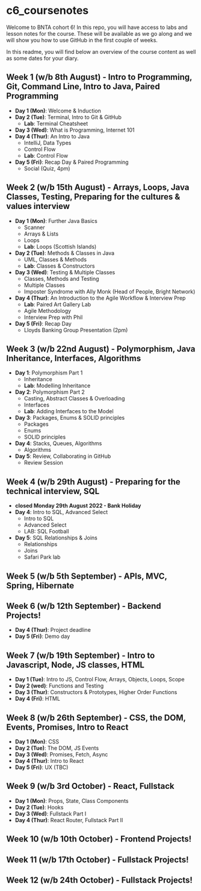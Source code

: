 # c6_coursenotes

Welcome to BNTA cohort 6! In this repo, you will have access to labs and lesson notes for the course. These will be available as we go along and we will show you how to use GitHub in the first couple of weeks. 

In this readme, you will find below an overview of the course content as well as some dates for your diary.

## Week 1 (w/b 8th August) - Intro to Programming, Git, Command Line, Intro to Java, Paired Programming

- **Day 1 (Mon)**: Welcome & Induction 
- **Day 2 (Tue)**: Terminal, Intro to Git & GitHub
	- **Lab**: Terminal Cheatsheet
- **Day 3 (Wed)**: What is Programming, Internet 101 
- **Day 4 (Thur)**: An Intro to Java
	- IntelliJ, Data Types  
	- Control Flow
    - **Lab**: Control Flow
- **Day 5 (Fri)**: Recap Day & Paired Programming
    - Social (Quiz, 4pm)

## Week 2 (w/b 15th August) - Arrays, Loops, Java Classes, Testing, Preparing for the cultures & values interview

- **Day 1 (Mon)**: Further Java Basics
	- Scanner
	- Arrays & Lists 
	- Loops 
	- **Lab**: Loops (Scottish Islands)
- **Day 2 (Tue)**: Methods & Classes in Java
	- UML, Classes & Methods
	- **Lab**: Classes & Constructors
- **Day 3 (Wed)**: Testing & Multiple Classes
	- Classes, Methods and Testing 
	- Multiple Classes 
	- Imposter Syndrome with Ally Monk (Head of People, Bright Network)
- **Day 4 (Thur)**: An Introduction to the Agile Workflow & Interview Prep
	- **Lab**: Paired Art Gallery Lab 
	- Agile Methodology 
	- Interview Prep with Phil
- **Day 5 (Fri)**: Recap Day
	- Lloyds Banking Group Presentation (2pm)

## Week 3 (w/b 22nd August) - Polymorphism, Java Inheritance, Interfaces, Algorithms

- **Day 1**: Polymorphism Part 1
	- Inheritance 
	- **Lab**: Modelling Inheritance 
- **Day 2**: Polymorphism Part 2
	- Casting, Abstract Classes & Overloading 
	- Interfaces 
	- **Lab**: Adding Interfaces to the Model 
- **Day 3**: Packages, Enums & SOLID principles
	- Packages 
	- Enums 
	- SOLID principles 
- **Day 4**: Stacks, Queues, Algorithms
	- Algorithms 
- **Day 5**: Review, Collaborating in GitHub
	- Review Session 

## Week 4 (w/b 29th August) - Preparing for the technical interview, SQL
- **closed Monday 29th August 2022 - Bank Holiday**
- **Day 4**: Intro to SQL, Advanced Select
	- Intro to SQL 
	- Advanced Select 
	- LAB: SQL Football
- **Day 5**: SQL Relationships & Joins
	- Relationships 
	- Joins 
	- Safari Park lab 

## Week 5 (w/b 5th September) - APIs, MVC, Spring, Hibernate

## Week 6 (w/b 12th September) - Backend Projects! 
- **Day 4 (Thur)**: Project deadline
- **Day 5 (Fri)**: Demo day

## Week 7 (w/b 19th September) - Intro to Javascript, Node, JS classes, HTML
- **Day 1 (Tue)**: Intro to JS, Control Flow, Arrays, Objects, Loops, Scope
- **Day 2 (wed)**: Functions and Testing
- **Day 3 (Thur)**: Constructors & Prototypes, Higher Order Functions
- **Day 4 (Fri)**: HTML

## Week 8 (w/b 26th September) - CSS, the DOM, Events, Promises, Intro to React
- **Day 1 (Mon)**: CSS
- **Day 2 (Tue)**: The DOM, JS Events
- **Day 3 (Wed)**: Promises, Fetch, Async
- **Day 4 (Thur)**: Intro to React
- **Day 5 (Fri)**: UX (TBC)

## Week 9 (w/b 3rd October) - React, Fullstack
- **Day 1 (Mon)**: Props, State, Class Components
- **Day 2 (Tue)**: Hooks
- **Day 3 (Wed)**: Fullstack Part I
- **Day 4 (Thur)**: React Router, Fullstack Part II

## Week 10 (w/b 10th October) - Frontend Projects!

## Week 11 (w/b 17th October) - Fullstack Projects!

## Week 12 (w/b 24th October) - Fullstack Projects!

